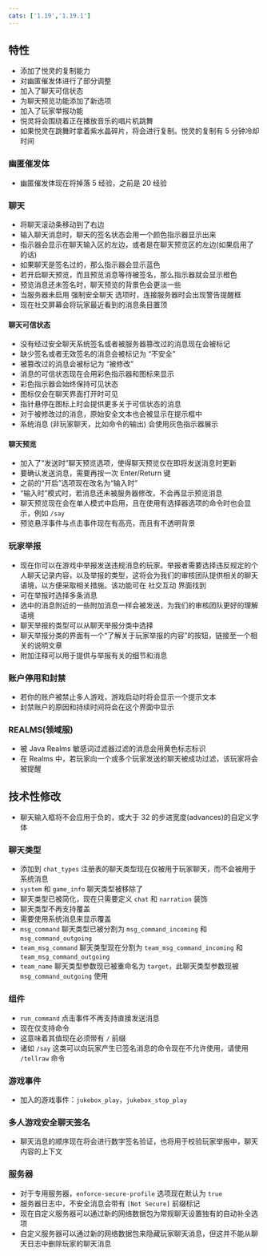 ```yaml
---
cats: ['1.19','1.19.1']
---
```

## 特性
* 添加了悦灵的复制能力
* 对幽匿催发体进行了部分调整
* 加入了聊天可信状态
* 为聊天预览功能添加了新选项
* 加入了玩家举报功能
* 悦灵将会围绕着正在播放音乐的唱片机跳舞
* 如果悦灵在跳舞时拿着紫水晶碎片，将会进行复制。悦灵的复制有 5 分钟冷却时间
### 幽匿催发体
* 幽匿催发体现在将掉落 5 经验，之前是 20 经验
### 聊天
* 将聊天滚动条移动到了右边
* 输入聊天消息时，聊天的签名状态会用一个颜色指示器显示出来
* 指示器会显示在聊天输入区的左边，或者是在聊天预览区的左边(如果启用了的话)
* 如果聊天是签名过的，那么指示器会显示蓝色
* 若开启聊天预览，而且预览消息等待被签名，那么指示器就会显示橙色
* 预览消息还未签名时，聊天预览的背景色会更淡一些
* 当服务器未启用 强制安全聊天 选项时，连接服务器时会出现警告提醒框
* 现在社交屏幕会将玩家最近看到的消息条目置顶
#### 聊天可信状态
* 没有经过安全聊天系统签名或者被服务器篡改过的消息现在会被标记
* 缺少签名或者无效签名的消息会被标记为 “不安全”
* 被篡改过的消息会被标记为 “被修改”
* 消息的可信状态现在会用彩色指示器和图标来显示
* 彩色指示器会始终保持可见状态
* 图标仅会在聊天界面打开时可见
* 指针悬停在图标上时会提供更多关于可信状态的消息
* 对于被修改过的消息，原始安全文本也会被显示在提示框中
* 系统消息 (非玩家聊天，比如命令的输出) 会使用灰色指示器展示
#### 聊天预览
* 加入了“发送时”聊天预览选项，使得聊天预览仅在即将发送消息时更新
* 要确认发送消息，需要再按一次 Enter/Return 键
* 之前的“开启”选项现在改名为“输入时”
* “输入时”模式时，若消息还未被服务器修改，不会再显示预览消息
* 聊天预览现在会在单人模式中启用，且在使用有选择器选项的命令时也会显示，例如 `/say`
* 预览悬浮事件与点击事件现在有高亮，而且有不透明背景
### 玩家举报
* 现在你可以在游戏中举报发送违规消息的玩家。举报者需要选择违反规定的个人聊天记录内容，以及举报的类型，这将会为我们的审核团队提供相关的聊天语境，以方便采取相关措施。该功能可在 社交互动 界面找到
* 可在举报时选择多条消息
* 选中的消息附近的一些附加消息一样会被发送，为我们的审核团队更好的理解语境
* 聊天举报的类型可以从聊天举报分类中选择
* 聊天举报分类的界面有一个“了解关于玩家举报的内容”的按钮，链接至一个相关的说明文章
* 附加注释可以用于提供与举报有关的细节和消息
### 账户停用和封禁
* 若你的账户被禁止多人游戏，游戏启动时将会显示一个提示文本
* 封禁账户的原因和持续时间将会在这个界面中显示
### REALMS(领域服)
* 被 Java Realms 敏感词过滤器过滤的消息会用黄色标志标识
* 在 Realms 中，若玩家向一个或多个玩家发送的聊天被成功过滤，该玩家将会被提醒
## 技术性修改
* 聊天输入框将不会应用于负的，或大于 32 的步进宽度(advances)的自定义字体
### 聊天类型
* 添加到 `chat_types` 注册表的聊天类型现在仅被用于玩家聊天，而不会被用于系统消息
* `system` 和 `game_info` 聊天类型被移除了
* 聊天类型已被简化，现在只需要定义 `chat` 和 `narration` 装饰
* 聊天类型不再支持覆盖
* 需要使用系统消息来显示覆盖
* `msg_command` 聊天类型已被分割为 `msg_command_incoming` 和 `msg_command_outgoing`
* `team_msg_command` 聊天类型现在分割为 `team_msg_command_incoming` 和 `team_msg_command_outgoing`
* `team_name` 聊天类型参数现已被重命名为 `target`，此聊天类型参数现被 `msg_command_outgoing` 使用
### 组件
* `run_command` 点击事件不再支持直接发送消息
* 现在仅支持命令
* 这意味着其值现在必须带有 `/` 前缀
* 诸如 `/say` 这类可以向玩家产生已签名消息的命令现在不允许使用，请使用 `/tellraw` 命令
### 游戏事件
* 加入的游戏事件：`jukebox_play`，`jukebox_stop_play`
### 多人游戏安全聊天签名
* 聊天消息的顺序现在将会进行数字签名验证，也将用于校验玩家举报中，聊天内容的上下文
### 服务器
* 对于专用服务器，`enforce-secure-profile` 选项现在默认为 `true`
* 服务器日志中，不安全消息会带有 `[Not Secure]` 前缀标记
* 现在自定义服务器可以通过新的网络数据包为常规聊天设置独有的自动补全选项
* 自定义服务器可以通过新的网络数据包来隐藏玩家聊天消息，但这并不能从聊天日志中删除玩家的聊天消息
